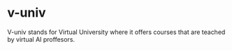 # v-univ

V-univ stands for Virtual University where it offers courses that are teached by virtual AI proffesors.
